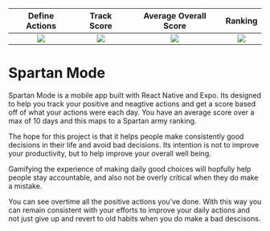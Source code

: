 Define Actions            |  Track Score         | Average Overall Score            |  Ranking
:-------------------------:|:-------------------------:|:-------------------------:|:-------------------------:
![](https://play-lh.googleusercontent.com/kkN-sisC7-UQc0xcEAEcF-mdHKTSyX4NHcsJPb5dbg1di6JyiERi6SScxToKZlTjHgMU=w1052-h592-rw)  |  ![](https://play-lh.googleusercontent.com/bSulM_YNwG1IQhHFTQwzDbd-r63ptuU7d2sERl7Q2abcyrCxivTAVEIjRRQhDzMCY4w=w1052-h592-rw) |  ![](https://play-lh.googleusercontent.com/3EfWzJWrKe2huGYNR69FPOQAVTJw9-PkUJFRZcAFATtNprtibTmY2sHC9kdiehKtcNQ=w1052-h592-rw) |  ![](https://play-lh.googleusercontent.com/onizjHNyCeu9gJGcSqBY9CBoCL2OCI8NGlc3jiccllhBXRlt8bpEBkq5JFke-xIQ_6k=w1052-h592-rw)


# Spartan Mode

Spartan Mode is a mobile app built with React Native and Expo. Its designed to help you track your positive and neagtive actions and get a score based off
of what your actions were each day. You have an average score over a max of 10 days and this maps to a Spartan army ranking.

The hope for this project is that it helps people make consistently good decisions in their life and avoid bad decisions. Its intention is
not to improve your productivity, but to help improve your overall well being.

Gamifying the experience of making daily good choices will hopfully help people stay accountable, and also not be overly critical when they do make a mistake.

You can see overtime all the positive actions you've done. 
With this way you can remain consistent with your efforts to improve your daily actions and not just give up and revert to old habits when you do make a bad descisons.
